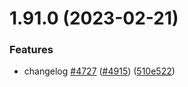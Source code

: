 # 1.91.0 (2023-02-21)


### Features

* changelog [#4727](https://github.com/EddieHubCommunity/LinkFree/issues/4727) ([#4915](https://github.com/EddieHubCommunity/LinkFree/issues/4915)) ([510e522](https://github.com/EddieHubCommunity/LinkFree/commit/510e5223896797477b1167f3a56c64815eee28f0))



